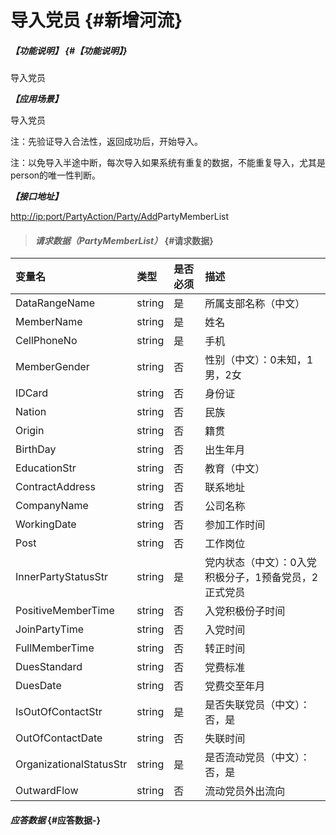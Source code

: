 # 导入党员 {#新增河流}

##### _【功能说明】_ {#【功能说明】}

导入党员

_**【应用场景】**_

导入党员

注：先验证导入合法性，返回成功后，开始导入。

注：以免导入半途中断，每次导入如果系统有重复的数据，不能重复导入，尤其是person的唯一性判断。

_**【接口地址】**_

[http://ip:port/PartyAction/Party/Add](http://ip:port/HMAction/River/AddRiver)PartyMemberList

> #### _请求数据（PartyMemberList）_ {#请求数据}

| 变量名 | 类型 | 是否必须 | 描述 |
| :--- | :--- | :--- | :--- |
| DataRangeName | string | 是 | 所属支部名称（中文） |
| MemberName | string | 是 | 姓名 |
| CellPhoneNo | string | 是 | 手机 |
| MemberGender | string | 否 | 性别（中文）：0未知，1男，2女 |
| IDCard | string | 否 | 身份证 |
| Nation | string | 否 | 民族 |
| Origin | string | 否 | 籍贯 |
| BirthDay | string | 否 | 出生年月 |
| EducationStr | string | 否 | 教育（中文） |
| ContractAddress | string | 否 | 联系地址 |
| CompanyName | string | 否 | 公司名称 |
| WorkingDate | string | 否 | 参加工作时间 |
| Post | string | 否 | 工作岗位 |
| InnerPartyStatusStr | string | 是 | 党内状态（中文）：0入党积极分子，1预备党员，2正式党员 |
| PositiveMemberTime | string | 否 | 入党积极份子时间 |
| JoinPartyTime | string | 否 | 入党时间 |
| FullMemberTime | string | 否 | 转正时间 |
| DuesStandard | string | 否 | 党费标准 |
| DuesDate | string | 否 | 党费交至年月 |
| IsOutOfContactStr | string | 是 | 是否失联党员（中文）：否，是 |
| OutOfContactDate | string | 否 | 失联时间 |
| OrganizationalStatusStr | string | 是 | 是否流动党员（中文）：否，是 |
| OutwardFlow | string | 否 | 流动党员外出流向 |

#### _应答数据_ {#应答数据-}



